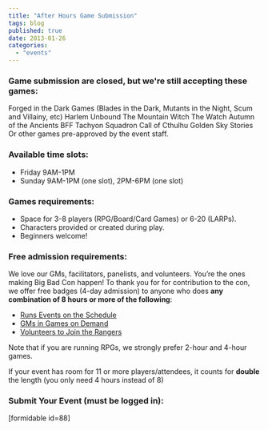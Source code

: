 ```yaml
---
title: "After Hours Game Submission"
tags: blog
published: true
date: 2013-01-26
categories: 
  - "events"
---
```


### Game submission are closed, but we're still accepting these games:

Forged in the Dark Games (Blades in the Dark, Mutants in the Night, Scum and Villainy, etc) Harlem Unbound The Mountain Witch The Watch Autumn of the Ancients BFF Tachyon Squadron Call of Cthulhu Golden Sky Stories Or other games pre-approved by the event staff.

### Available time slots:

- Friday 9AM-1PM
- Sunday 9AM-1PM (one slot), 2PM-6PM (one slot)

### Games requirements:

- Space for 3-8 players (RPG/Board/Card Games) or 6-20 (LARPs).
- Characters provided or created during play.
- Beginners welcome!

### Free admission requirements:

We love our GMs, facilitators, panelists, and volunteers. You’re the ones making Big Bad Con happen! To thank you for for contribution to the con, we offer free badges (4-day admission) to anyone who does **any combination of 8 hours or more of the following**:

- [Runs Events on the Schedule](/volunteer/run-a-game)
- [GMs in Games on Demand](/volunteer/be-a-god/)
- [Volunteers to Join the Rangers](/volunteer/join-the-wolf-pack/)

Note that if you are running RPGs, we strongly prefer 2-hour and 4-hour games.

If your event has room for 11 or more players/attendees, it counts for **double** the length (you only need 4 hours instead of 8)

### Submit Your Event (must be logged in):

\[formidable id=88\]
